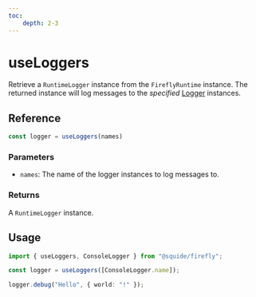 ```yaml
---
toc:
    depth: 2-3
---
```


# useLoggers

Retrieve a `RuntimeLogger` instance from the `FireflyRuntime` instance. The returned instance will log messages to the _specified_ [Logger](../logging/Logger.md) instances.

## Reference

```ts
const logger = useLoggers(names)
```

### Parameters

- `names`: The name of the logger instances to log messages to.

### Returns

A `RuntimeLogger` instance.

## Usage

```ts
import { useLoggers, ConsoleLogger } from "@squide/firefly";

const logger = useLoggers([ConsoleLogger.name]);

logger.debug("Hello", { world: "!" });
```
